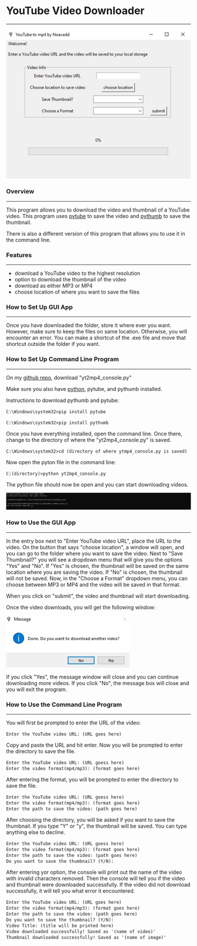 # YouTube Video Downloader

---

<p>
    <img src="markdown files/window.jpg">
</p>

### Overview

---

This program allows you to download the video and thumbnail of a YouTube video.
This program uses [pytube](https://github.com/pytube/pytube) to save the video 
and [pythumb](https://github.com/alexitx/pythumb) to save the thumbnail. 

There is also a different version of this program that allows you to use it in the command line.



### Features 

---

* download a YouTube video to the highest resolution
* option to download the thumbnail of the video
* download as either MP3 or MP4
* choose location of where you want to save the files

### How to Set Up GUI App

---

Once you have downloaded the folder, store it where ever you want. 
However, make sure to keep the files on same location. Otherwise, you will encounter an error. 
You can make a shortcut of the .exe file and move that shortcut outside the folder if you want.

### How to Set Up Command Line Program

---

On my [github repo](https://github.com/DavidKN10/yt-video-downloader), download "yt2mp4_console.py"

Make sure you also have [python](https://www.python.org/downloads/), pytube, and pythumb installed.

Instructions to download pythumb and pytube:

```commandline
C:\Windows\system32>pip install pytube
```

```commandline
C:\Windows\system32>pip install pythumb
```

Once you have everything installed, open the command line. Once there, 
change to the directory of where the "yt2mp4_console.py" is saved.

```commandline
C:\Windows\system32>cd (directory of where ytmp4_console.py is saved)
```

Now open the pyton file in the command line:
```commandline
C:(directory)>python yt2mp4_console.py
```
The python file should now be open and you can start downloading videos.
<p>
    <img src="markdown files/console.jpg">
</p>



### How to Use the GUI App

---

In the entry box next to "Enter YouTube video URL", place the URL to the video.
On the button that says "choose location", a window will open,
and you can go to the folder where you want to save the video. 
Next to "Save Thumbnail?" you will see a dropdown menu that will give you the options
"Yes" and "No". If "Yes" is chosen, the thumbnail will be saved on the same location 
where you are saving the video. If "No" is chosen, the thumbnail will not be saved. 
Now, in the "Choose a Format" dropdown menu, you can choose between MP3 or MP4 and the 
video will be saved in that format. 

When you click on "submit", the video and thumbnail will start downloading.

Once the video downloads, you will get the following window:

<p>
    <img src="markdown files/message box.jpg">
</p>


If you click "Yes", the message window will close and you can continue downloading more videos.
If you click "No", the message box will close and you will exit the program.

### How to Use the Command Line Program

---

You will first be prompted to enter the URL of the video:
```commandline
Enter the YouTube video URL: (URL goes here)
```
Copy and paste the URL and hit enter. 
Now you will be prompted to enter the directory to save the file.
```commandline
Enter the YouTube video URL: (URL goess here)
Enter the video format(mp4/mp3): (format goes here)
```
After entering the format, you will be prompted to enter the 
directory to save the file. 
```commandline
Enter the YouTube video URL: (URL goess here)
Enter the video format(mp4/mp3): (format goes here)
Enter the path to save the video: (path goes here)
```
After choosing the directory, you will be asked if you want to save the thumbnail.
If you type "Y" or "y", the thumbnail will be saved. You can type anything else to decline.
```commandline
Enter the YouTube video URL: (URL goess here)
Enter the video format(mp4/mp3): (format goes here)
Enter the path to save the video: (path goes here)
Do you want to save the thumbnail? (Y/N):
```
After entering yor option, the console will print out the name of the video with invalid characters removed. 
Then the console will tell you if the video and thumbnail were downloaded successfully. 
If the video did not download successfully, it will tell you what error it encountered. 
```commandline
Enter the YouTube video URL: (URL goes here)
Enter the video format(mp4/mp3): (format goes here)
Enter the path to save the video: (path goes here)
Do you want to save the thumbnail? (Y/N):
Video Title: (title will be printed here)
Video downloaded successfully! Saved as '(name of video)'
Thumbnail downloaded successfully! Saved as '(name of image)'
```
